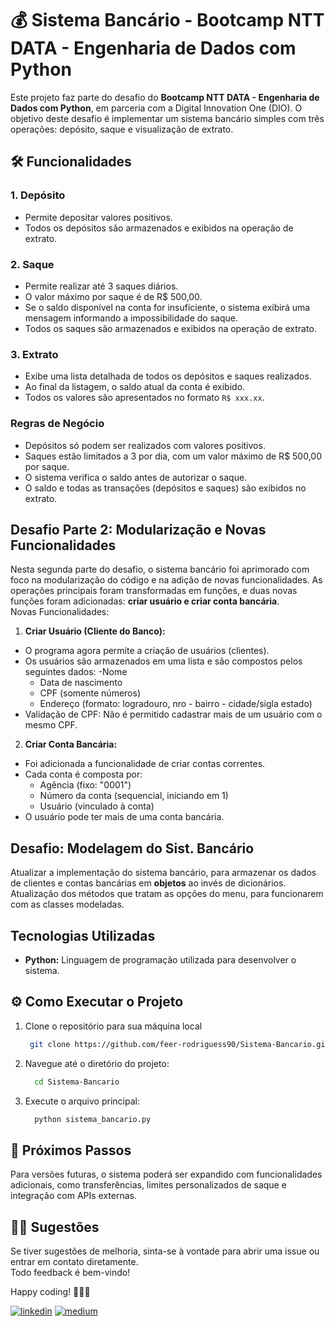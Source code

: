 # 💰 Sistema Bancário - Bootcamp NTT DATA - Engenharia de Dados com Python 

Este projeto faz parte do desafio do **Bootcamp NTT DATA - Engenharia de Dados com Python**, em parceria com a Digital Innovation One (DIO). O objetivo deste desafio é implementar um sistema bancário simples com três operações: depósito, saque e visualização de extrato.

## 🛠 Funcionalidades
### 1. Depósito
- Permite depositar valores positivos.
- Todos os depósitos são armazenados e exibidos na operação de extrato.
### 2. Saque
- Permite realizar até 3 saques diários.
- O valor máximo por saque é de R$ 500,00.
- Se o saldo disponível na conta for insuficiente, o sistema exibirá uma mensagem informando a impossibilidade do saque.
- Todos os saques são armazenados e exibidos na operação de extrato.
### 3. Extrato
- Exibe uma lista detalhada de todos os depósitos e saques realizados.
- Ao final da listagem, o saldo atual da conta é exibido.
- Todos os valores são apresentados no formato `R$ xxx.xx`.

### Regras de Negócio
- Depósitos só podem ser realizados com valores positivos.
- Saques estão limitados a 3 por dia, com um valor máximo de R$ 500,00 por saque.
- O sistema verifica o saldo antes de autorizar o saque.
- O saldo e todas as transações (depósitos e saques) são exibidos no extrato.

## Desafio Parte 2: Modularização e Novas Funcionalidades
Nesta segunda parte do desafio, o sistema bancário foi aprimorado com foco na modularização do código e na adição de novas funcionalidades. 
As operações principais foram transformadas em funções, e duas novas funções foram adicionadas: **criar usuário e criar conta bancária**. <br>
Novas Funcionalidades: <br>
    
   1. **Criar Usuário (Cliente do Banco):**
   
   - O programa agora permite a criação de usuários (clientes).
   - Os usuários são armazenados em uma lista e são compostos pelos seguintes dados:
      -Nome
      - Data de nascimento
      - CPF (somente números)
      - Endereço (formato: logradouro, nro - bairro - cidade/sigla estado)
   - Validação de CPF: Não é permitido cadastrar mais de um usuário com o mesmo CPF.
   
   2. **Criar Conta Bancária:**
   
   - Foi adicionada a funcionalidade de criar contas correntes.
   - Cada conta é composta por:
      - Agência (fixo: "0001")
      - Número da conta (sequencial, iniciando em 1)
      - Usuário (vinculado à conta)
   - O usuário pode ter mais de uma conta bancária.

## Desafio: Modelagem do Sist. Bancário

Atualizar a implementação do sistema bancário, para armazenar os dados de clientes e contas bancárias em **objetos** ao invés de dicionários. 
Atualização dos métodos que tratam as opções do menu, para funcionarem com as classes modeladas. 


## Tecnologias Utilizadas
- **Python:** Linguagem de programação utilizada para desenvolver o sistema.

## ⚙ Como Executar o Projeto
1. Clone o repositório para sua máquina local
   ```bash
    git clone https://github.com/feer-rodriguess90/Sistema-Bancario.git
   ```
2. Navegue até o diretório do projeto:
   ```bash
     cd Sistema-Bancario
   ```
3. Execute o arquivo principal:
   ```bash
     python sistema_bancario.py
   ```

## 🎯 Próximos Passos
Para versões futuras, o sistema poderá ser expandido com funcionalidades adicionais, como transferências, limites personalizados de saque e integração com APIs externas.
  
## ✍🏼 Sugestões
Se tiver sugestões de melhoria, sinta-se à vontade para abrir uma issue ou entrar em contato diretamente. <br>
Todo feedback é bem-vindo!

Happy coding! 👩🏽‍💻

[![linkedin](https://img.shields.io/badge/-LinkedIn-%230077B5?style=for-the-badge&logo=linkedin&logoColor=white)](https://www.linkedin.com/in/datavizwithfer/) 
[![medium](https://img.shields.io/badge/Medium-12100E?style=for-the-badge&logo=medium&logoColor=white)](https://medium.com/@DataVizWithFer)



